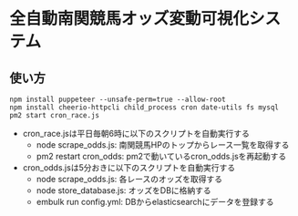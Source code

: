 # 全自動南関競馬オッズ変動可視化システム

## 使い方
    npm install puppeteer --unsafe-perm=true --allow-root
    npm install cheerio-httpcli child_process cron date-utils fs mysql
    pm2 start cron_race.js
  
- cron_race.jsは平日毎朝6時に以下のスクリプトを自動実行する
  - node scrape_odds.js: 南関競馬HPのトップからレース一覧を取得する
  - pm2 restart cron_odds: pm2で動いているcron\_odds.jsを再起動する
- cron_odds.jsは5分おきに以下のスクリプトを自動実行する
  - node scrape_odds.js: 各レースのオッズを取得する
  - node store_database.js: オッズをDBに格納する
  - embulk run config.yml: DBからelasticsearchにデータを登録する

